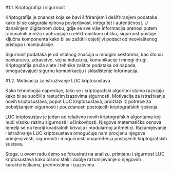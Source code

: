 #1.1. Kriptografija i sigurnost

Kriptografija je znanost koja se bavi šifriranjem i dešifriranjem podataka kako bi se
osigurala njihova povjerljivost, integritet i autentičnost. U današnjem digitalnom dobu,
gdje se sve više informacija prenosi putem računalnih mreža i pohranjuje u elektroničkom
obliku, sigurnost postaje ključna komponenta kako bi se zaštitili osjetljivi podaci od
neovlaštenog pristupa i manipulacije.

Sigurnost podataka je od vitalnog značaja u mnogim sektorima, kao što su bankarstvo,
zdravstvo, vojna industrija, komunikacije i mnogi drugi. Kriptografija pruža alate
i tehnike zaštite podataka od napada, omogućavajući sigurnu komunikaciju i
skladištenje informacija.

#1.2. Motivacija za istraživanje LUC kriptosustava

Kako tehnologija napreduje, tako se i kriptografski algoritmi stalno razvijaju kako
bi se suočili s rastućim izazovima sigurnosti. Motivacija za istraživanje novih
kriptosustava, poput LUC kriptosustava, proizlazi iz potrebe za poboljšanjem
sigurnosti i pouzdanosti postojećih kriptografskih rješenja.

LUC kriptosustav je jedan od relativno novih kriptografskih algoritama koji nudi
visoku razinu sigurnosti i učinkovitosti. Njegova matematička osnova temelji se
na teoriji kvadratnih krivulja i modularnoj aritmetici. Razumijevanje i istraživanje
LUC kriptosustava omogućuje nam procjenu njegove primjenjivosti, sigurnosti i
mogućnosti unapređenja postojećih kriptografskih sustava.

Stoga, u ovom radu ćemo se fokusirati na analizu, primjenu i sigurnost LUC
kriptosustava kako bismo stekli dublje razumijevanje o njegovim karakteristikama,
prednostima i izazovima.